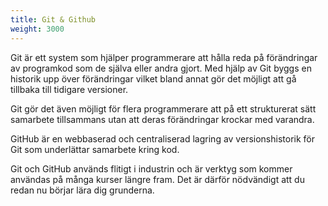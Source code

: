 ```yaml
---
title: Git & Github
weight: 3000
---
```


Git är ett system som hjälper programmerare att hålla reda på förändringar av
programkod som de själva eller andra gjort. Med hjälp av Git byggs en historik
upp över förändringar vilket bland annat gör det möjligt att gå tillbaka till
tidigare versioner.

Git gör det även möjligt
för flera programmerare att på ett strukturerat sätt samarbete tillsammans utan
att deras förändringar krockar med varandra.

GitHub är en webbaserad och
centraliserad lagring av versionshistorik för Git som underlättar samarbete
kring kod. 

Git och GitHub används flitigt i industrin och är verktyg som kommer användas på
många kurser längre fram. Det är därför nödvändigt att du redan nu börjar lära
dig grunderna.

 
